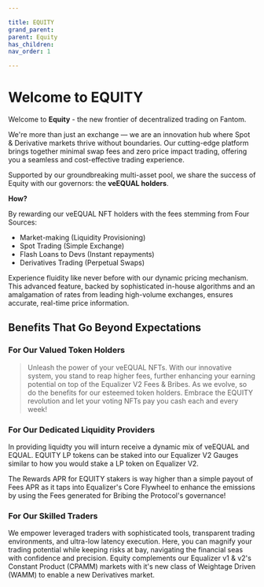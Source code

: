 ```yaml
---

title: EQUITY
grand_parent:
parent: Equity
has_children:
nav_order: 1

---
```


# Welcome to EQUITY

Welcome to **Equity** - the new frontier of decentralized trading on Fantom.

We're more than just an exchange ― we are an innovation hub where Spot & Derivative markets thrive without boundaries. Our cutting-edge platform brings together minimal swap fees and zero price impact trading, offering you a seamless and cost-effective trading experience.

Supported by our groundbreaking multi-asset pool, we share the success of Equity with our governors: the **veEQUAL holders**. 

**How?**

By rewarding our veEQUAL NFT holders with the fees stemming from Four Sources:
- Market-making (Liquidity Provisioning)
- Spot Trading (Simple Exchange)
- Flash Loans to Devs (Instant repayments)
- Derivatives Trading (Perpetual Swaps)

Experience fluidity like never before with our dynamic pricing mechanism. This advanced feature, backed by sophisticated in-house algorithms and an amalgamation of rates from leading high-volume exchanges, ensures accurate, real-time price information.

## Benefits That Go Beyond Expectations

### For Our Valued Token Holders
> Unleash the power of your veEQUAL NFTs. 
With our innovative system, you stand to reap higher fees, further enhancing your earning potential on top of the Equalizer V2 Fees & Bribes. As we evolve, so do the benefits for our esteemed token holders. Embrace the EQUITY revolution and let your voting NFTs pay you cash each and every week!

### For Our Dedicated Liquidity Providers
In providing liquidty you will inturn receive a dynamic mix of veEQUAL and EQUAL. EQUITY LP tokens can be staked into our Equalizer V2 Gauges similar to how you would stake a LP token on Equalizer V2.

The Rewards APR for EQUITY stakers is way higher than a simple payout of Fees APR as it taps into Equalizer's Core Flywheel to enhance the emissions by using the Fees generated for Bribing the Protocol's governance!

### For Our Skilled Traders
We empower leveraged traders with sophisticated tools, transparent trading environments, and ultra-low latency execution. Here, you can magnify your trading potential while keeping risks at bay, navigating the financial seas with confidence and precision. Equity complements our Equalizer v1 & v2's Constant Product (CPAMM) markets with it's new class of Weightage Driven (WAMM) to enable a new Derivatives market.
